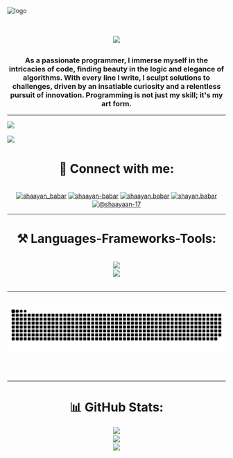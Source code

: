 ![logo](https://user-images.githubusercontent.com/90236635/232446433-d5540fa2-fe28-4bb8-b929-cdb51fe61336.gif)
 <h1 align="center">
    <img src="https://readme-typing-svg.herokuapp.com/?font=Righteous&size=35&center=true&vCenter=true&width=500&height=70&duration=4000&lines=Hey!+GitHub+Fellows+👋;I'm+Shayan+Babar+😇;+A+passionate+Programmer+💻;+from+Karachi,+Pakistan+🇵🇰❤️" />
</h1>
<h3 align="center">As a passionate programmer, I immerse myself in the intricacies of code, finding beauty in the logic and elegance of algorithms. With every line I write, I sculpt solutions to challenges, driven by an insatiable curiosity and a relentless pursuit of innovation. Programming is not just my skill; it's my art form.</h3>
<hr/>

[![](https://visitcount.itsvg.in/api?id=shayan-babar&icon=7&color=12)](https://visitcount.itsvg.in)

![](https://github-profile-trophy.vercel.app/?username=shayan-babar&theme=radical&no-frame=true&no-bg=false&margin-w=4)
<h1 align="center">🔗 Connect with me:</h1>
<br/>
<div align="center">
<a href="https://twitter.com/shaayan_babar" target="blank"><img align="center" src="https://raw.githubusercontent.com/rahuldkjain/github-profile-readme-generator/master/src/images/icons/Social/twitter.svg" alt="shaayan_babar" height="30" width="40" /></a>
<a href="https://linkedin.com/in/shaayan-babar" target="blank"><img align="center" src="https://raw.githubusercontent.com/rahuldkjain/github-profile-readme-generator/master/src/images/icons/Social/linked-in-alt.svg" alt="shaayan-babar" height="30" width="40" /></a>
<a href="https://fb.com/shaayan.babar" target="blank"><img align="center" src="https://raw.githubusercontent.com/rahuldkjain/github-profile-readme-generator/master/src/images/icons/Social/facebook.svg" alt="shaayan.babar" height="30" width="40" /></a>
<a href="https://instagram.com/shayan.babar" target="blank"><img align="center" src="https://raw.githubusercontent.com/rahuldkjain/github-profile-readme-generator/master/src/images/icons/Social/instagram.svg" alt="shayan.babar" height="30" width="40" /></a>
<a href="https://www.youtube.com/@shaayaan-17" target="blank"><img align="center" src="https://raw.githubusercontent.com/rahuldkjain/github-profile-readme-generator/master/src/images/icons/Social/youtube.svg" alt="@shaayaan-17" height="30" width="40" /></a>
</center>
<br/>
<hr/>
 
<h1 align="center">⚒️ Languages-Frameworks-Tools:</h1>
<br/>
<div align="center">
    <img src="https://skillicons.dev/icons?i=bootstrap,html,css,vscode,github,figma,tailwind,git," /><br/>
    <img src="https://skillicons.dev/icons?i=python,javascript,nodejs,typescript,firebase,mongodb,nextjs," /><br>
</div>

<br/>
<hr/>
<div align="center">
  <br>
  <img alt="snake eating my contributions" src="https://raw.githubusercontent.com/salesp07/salesp07/output/github-contribution-grid-snake.svg" />
  
  <br/><br/>
  <hr/>
</div>

# 📊 GitHub Stats:
![](https://github-readme-stats.vercel.app/api?username=shayan-babar&theme=radical&hide_border=false&include_all_commits=false&count_private=false)<br/>
![](https://github-readme-streak-stats.herokuapp.com/?user=shayan-babar&theme=radical&hide_border=false)<br/>
![](https://github-readme-stats.vercel.app/api/top-langs/?username=shayan-babar&theme=radical&hide_border=false&include_all_commits=false&count_private=false&layout=compact)

